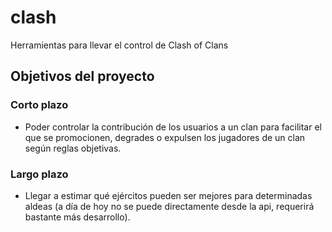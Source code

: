 # clash
Herramientas para llevar el control de Clash of Clans

## Objetivos del proyecto
### Corto plazo
- Poder controlar la contribución de los usuarios a un clan para facilitar el que se promocionen, degrades o expulsen los jugadores de un clan según reglas objetivas.

### Largo plazo
- Llegar a estimar qué ejércitos pueden ser mejores para determinadas aldeas (a día de hoy no se puede directamente desde la api, requerirá bastante más desarrollo).
